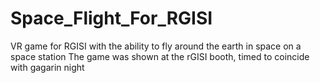 # Space_Flight_For_RGISI
VR game for RGISI with the ability to fly around the earth in space on a space station
The game was shown at the rGISI booth, timed to coincide with gagarin night
